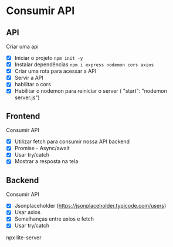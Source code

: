 # Consumir API

## API 
 
 Criar uma api
 - [x] Iniciar o projeto `npm init -y`
 - [x] Instalar dependências `npm i express nodemon cors axios`
 - [x] Criar uma rota para acessar a API 
 - [x] Servir a API 
 - [x] habilitar o cors
 - [x] Habilitar o nodemon para reiniciar o server ( "start": "nodemon server.js")
  
  ## Frontend
  Consumir API
 - [x] Utilizar fetch para consumir nossa API backend
 - [x] Promise - Async/await
 - [x] Usar try/catch
 - [x] Mostrar a resposta na tela

 ## Backend
 Consumir API

 - [x] Jsonplaceholder (https://jsonplaceholder.typicode.com/users)
 - [x] Usar axios
 - [x] Semelhanças entre axios e fetch
 - [x] Usar try/catch
  
  npx lite-server